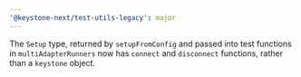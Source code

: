 ```yaml
---
'@keystone-next/test-utils-legacy': major
---
```


The `Setup` type, returned by `setupFromConfig` and passed into test functions in `multiAdapterRunners` now has `connect` and `disconnect` functions, rather than a `keystone` object.
